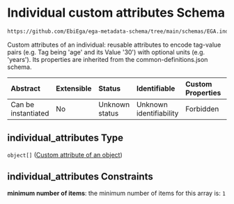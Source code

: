 # Individual custom attributes Schema

```txt
https://github.com/EbiEga/ega-metadata-schema/tree/main/schemas/EGA.individual.json#/properties/individual_attributes
```

Custom attributes of an individual: reusable attributes to encode tag-value pairs (e.g. Tag being 'age' and its Value '30') with optional units (e.g. 'years'). Its properties are inherited from the common-definitions.json schema.

| Abstract            | Extensible | Status         | Identifiable            | Custom Properties | Additional Properties | Access Restrictions | Defined In                                                                           |
| :------------------ | :--------- | :------------- | :---------------------- | :---------------- | :-------------------- | :------------------ | :----------------------------------------------------------------------------------- |
| Can be instantiated | No         | Unknown status | Unknown identifiability | Forbidden         | Forbidden             | none                | [EGA.individual.json\*](../../../schemas/EGA.individual.json "open original schema") |

## individual\_attributes Type

`object[]` ([Custom attribute of an object](ega-12-definitions-custom-attribute-of-an-object.md))

## individual\_attributes Constraints

**minimum number of items**: the minimum number of items for this array is: `1`
